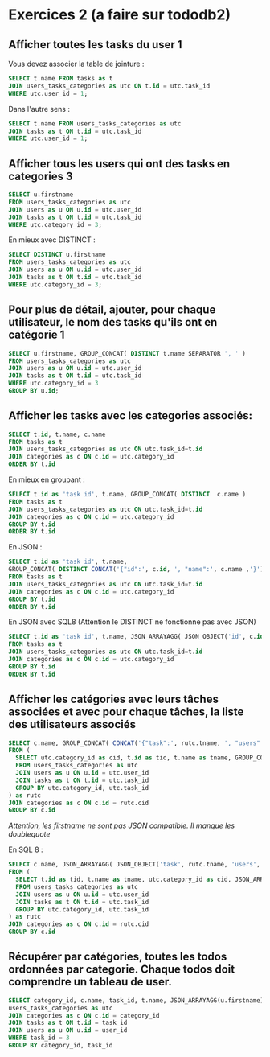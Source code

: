 # Exercices 2 (a faire sur tododb2)

## Afficher toutes les tasks du user 1

Vous devez associer la table de jointure :

```sql
SELECT t.name FROM tasks as t
JOIN users_tasks_categories as utc ON t.id = utc.task_id
WHERE utc.user_id = 1;
```

Dans l'autre sens :

```sql
SELECT t.name FROM users_tasks_categories as utc
JOIN tasks as t ON t.id = utc.task_id
WHERE utc.user_id = 1;
```

## Afficher tous les users qui ont des tasks en categories 3

```sql
SELECT u.firstname
FROM users_tasks_categories as utc
JOIN users as u ON u.id = utc.user_id
JOIN tasks as t ON t.id = utc.task_id
WHERE utc.category_id = 3;
```

En mieux avec DISTINCT :

```sql
SELECT DISTINCT u.firstname
FROM users_tasks_categories as utc
JOIN users as u ON u.id = utc.user_id
JOIN tasks as t ON t.id = utc.task_id
WHERE utc.category_id = 3;
```

## Pour plus de détail, ajouter, pour chaque utilisateur, le nom des tasks qu'ils ont en catégorie 1

```sql
SELECT u.firstname, GROUP_CONCAT( DISTINCT t.name SEPARATOR ', ' )
FROM users_tasks_categories as utc
JOIN users as u ON u.id = utc.user_id
JOIN tasks as t ON t.id = utc.task_id
WHERE utc.category_id = 3
GROUP BY u.id;
```

## Afficher les tasks avec les categories associés:

```sql
SELECT t.id, t.name, c.name
FROM tasks as t
JOIN users_tasks_categories as utc ON utc.task_id=t.id
JOIN categories as c ON c.id = utc.category_id
ORDER BY t.id
```

En mieux en groupant : 

```sql 
SELECT t.id as 'task id', t.name, GROUP_CONCAT( DISTINCT  c.name )
FROM tasks as t
JOIN users_tasks_categories as utc ON utc.task_id=t.id
JOIN categories as c ON c.id = utc.category_id
GROUP BY t.id
ORDER BY t.id
```

En JSON :

```sql 
SELECT t.id as 'task id', t.name, 
GROUP_CONCAT( DISTINCT CONCAT('{"id":', c.id, ', "name":', c.name ,'}') )
FROM tasks as t
JOIN users_tasks_categories as utc ON utc.task_id=t.id
JOIN categories as c ON c.id = utc.category_id
GROUP BY t.id
ORDER BY t.id
```

En JSON avec SQL8
(Attention le DISTINCT ne fonctionne pas avec JSON)

```sql
SELECT t.id as 'task id', t.name, JSON_ARRAYAGG( JSON_OBJECT('id', c.id, 'name', c.name ) )
FROM tasks as t
JOIN users_tasks_categories as utc ON utc.task_id=t.id
JOIN categories as c ON c.id = utc.category_id
GROUP BY t.id
ORDER BY t.id
```

## Afficher les catégories avec leurs tâches associées et avec pour chaque tâches, la liste des utilisateurs associés

```sql
SELECT c.name, GROUP_CONCAT( CONCAT('{"task":', rutc.tname, ', "users":[', rutc.users ,']}')) as tasks
FROM (
  SELECT utc.category_id as cid, t.id as tid, t.name as tname, GROUP_CONCAT( u.firstname ) as users
  FROM users_tasks_categories as utc
  JOIN users as u ON u.id = utc.user_id
  JOIN tasks as t ON t.id = utc.task_id
  GROUP BY utc.category_id, utc.task_id
) as rutc
JOIN categories as c ON c.id = rutc.cid
GROUP BY c.id
```

*Attention, les firstname ne sont pas JSON compatible. Il manque les doublequote*

En SQL 8 :

```sql
SELECT c.name, JSON_ARRAYAGG( JSON_OBJECT('task', rutc.tname, 'users', rutc.users )) as tasks
FROM (
  SELECT t.id as tid, t.name as tname, utc.category_id as cid, JSON_ARRAYAGG( u.firstname ) as users
  FROM users_tasks_categories as utc
  JOIN users as u ON u.id = utc.user_id
  JOIN tasks as t ON t.id = utc.task_id
  GROUP BY utc.category_id, utc.task_id
) as rutc
JOIN categories as c ON c.id = rutc.cid
GROUP BY c.id
```

## Récupérer par catégories, toutes les todos ordonnées par categorie. Chaque todos doit comprendre un tableau de user.

```sql
SELECT category_id, c.name, task_id, t.name, JSON_ARRAYAGG(u.firstname), COUNT(DISTINCT user_id) FROM 
users_tasks_categories as utc
JOIN categories as c ON c.id = category_id
JOIN tasks as t ON t.id = task_id
JOIN users as u ON u.id = user_id
WHERE task_id = 3
GROUP BY category_id, task_id
```